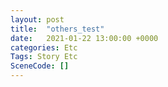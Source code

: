 ```yaml
---
layout: post
title:  "others_test"
date:   2021-01-22 13:00:00 +0000
categories: Etc
Tags: Story Etc
SceneCode: []
---
```

